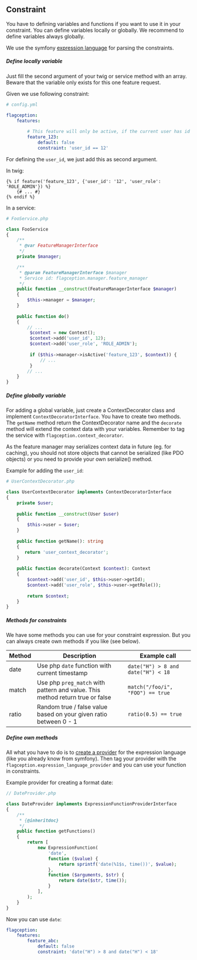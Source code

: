 Constraint
-------------------------
You have to defining variables and functions if you want to use it in your constraint. 
You can define variables locally or globally. We recommend to define variables always globally.

We use the symfony [expression language](https://symfony.com/doc/current/components/expression_language.html) for
parsing the constraints.

##### Define locally variable
Just fill the second argument of your twig or service method with an array. Beware that the variable only exists
for this one feature request. 

Given we use following constraint:
```yml
# config.yml

flagception:
    features:      
    
        # This feature will only be active, if the current user has id 12
        feature_123:
            default: false
            constraint: 'user_id == 12'     
```

For defining the `user_id`, we just add this as second argument.

In twig:
```twig
{% if feature('feature_123', {'user_id': '12', 'user_role': 'ROLE_ADMIN'}) %}
    {# ... #}
{% endif %}
```

In a service:
```php
# FooService.php

class FooService
{
    /**
     * @var FeatureManagerInterface
     */
    private $manager;

    /**
     * @param FeatureManagerInterface $manager
     * Service id: flagception.manager.feature_manager
     */
    public function __construct(FeatureManagerInterface $manager)
    {
        $this->manager = $manager;
    }
    
    public function do()
    {
        // ...
         $context = new Context();
         $context->add('user_id', 12);
         $context->add('user_role', 'ROLE_ADMIN');
         
         if ($this->manager->isActive('feature_123', $context)) {
             // ...
         }
        // ...
    }
}
```

##### Define globally variable
For adding a global variable, just create a ContextDecorator class and implement `ContextDecoratorInterface`.
You have to create two methods. The `getName` method return the ContextDecorator name and the `decorate` method
will extend the context data with your variables. Remember to tag the service with `flagception.context_decorator`.

As the feature manager may serializes context data in future (eg. for caching), 
you should not store objects that cannot be serialized (like PDO objects) or you need to provide your own serialize() method.

Example for adding the `user_id`:
```php
# UserContextDecorator.php

class UserContextDecorator implements ContextDecoratorInterface
{
    private $user;
    
    public function __construct(User $user) 
    { 
        $this->user = $user; 
    }
    
    public function getName(): string
    {
       return 'user_context_decorator';
    }
    
    public function decorate(Context $context): Context
    {
        $context->add('user_id', $this->user->getId);
        $context->add('user_role', $this->user->getRole());
        
        return $context;
    }
}
```

##### Methods for constraints
We have some methods you can use for your constraint expression. But you can always create own methods if you like (see below).

| Method | Description | Example call |
|--------|----------------------------------------------|----------------------------------|
| date | Use php `date` function with current timestamp | `date("H") > 8 and date("H") < 18` |
| match | Use php `preg_match` with pattern and value. This method return true or false | `match("/foo/i", "FOO") == true` |
| ratio | Random true / false value based on your given ratio between 0 - 1 | `ratio(0.5) == true` |


##### Define own methods
All what you have to do is to [create a provider](http://symfony.com/doc/current/components/expression_language/extending.html)
for the expression language (like you already know from symfony).
Then tag your provider with the `flagception.expression_language_provider` and you can use your function in constraints.

Example provider for creating a format date:
```php
// DateProvider.php

class DateProvider implements ExpressionFunctionProviderInterface
{
    /**
     * {@inheritdoc}
     */
    public function getFunctions()
    {
        return [
            new ExpressionFunction(
                'date',
                function ($value) {
                    return sprintf('date(%1$s, time())', $value);
                },
                function ($arguments, $str) {
                    return date($str, time());
                }
            ],
        );
    }
}
```

Now you can use `date`:
```yml
flagception:
    features:
        feature_abc:
            default: false
            constraint: 'date("H") > 8 and date("H") < 18'
```
